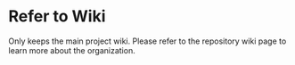 # Refer to Wiki
Only keeps the main project wiki. Please refer to the repository wiki page to learn more about the organization.
